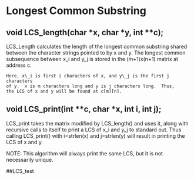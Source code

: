 # Longest Common Substring

## void LCS\_length(char \*x, char \*y, int \*\*c);
LCS\_Length calculates the length of the longest common substring shared 
    between the character strings pointed to by x and y.  The longest common
    subsequence between x\_i and y\_j is stored in the (m+1)x(n+1) matrix at 
    address c.  
    
    Here, x\_i is first i characters of x, and y\_j is the first j characters 
    of y.  x is m characters long and y is j characters long.  Thus,
    the LCS of x and y will be found at c[m][n].


## void LCS\_print(int \*\*c, char \*x, int i, int j);
LCS\_print takes the matrix modified by LCS\_length() and uses it, along 
   with recursive calls to itself to print a LCS of x\_i and y\_j to standard 
   out.  Thus calling LCS\_print() with i=strlen(x) and j=strlen(y) will
   result in printing the LCS of x and y.

NOTE: This algorithm will always print the same LCS, but it is not
         necessarily unique.  


##LCS\_test 
